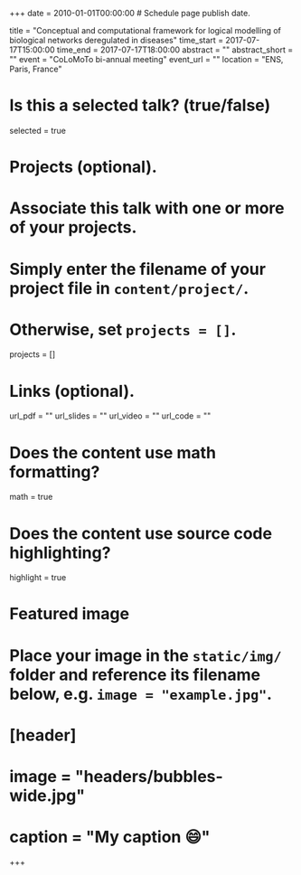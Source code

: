 +++
date = 2010-01-01T00:00:00  # Schedule page publish date.

title = "Conceptual and computational framework for logical modelling of biological networks deregulated in diseases"
time_start = 2017-07-17T15:00:00
time_end = 2017-07-17T18:00:00
abstract = ""
abstract_short = ""
event = "CoLoMoTo bi-annual meeting"
event_url = ""
location = "ENS, Paris, France"

# Is this a selected talk? (true/false)
selected = true

# Projects (optional).
#   Associate this talk with one or more of your projects.
#   Simply enter the filename of your project file in `content/project/`.
#   Otherwise, set `projects = []`.
projects = []

# Links (optional).
url_pdf = ""
url_slides = ""
url_video = ""
url_code = ""

# Does the content use math formatting?
math = true

# Does the content use source code highlighting?
highlight = true

# Featured image
# Place your image in the `static/img/` folder and reference its filename below, e.g. `image = "example.jpg"`.
# [header]
# image = "headers/bubbles-wide.jpg"
# caption = "My caption :smile:"

+++
